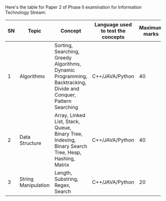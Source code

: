 Here's the table for Paper 2 of Phase II examination for Information Technology Stream:

| SN  | Topic                 | Concept                              | Language used to test the concepts | Maximum marks |
|-----|-----------------------|--------------------------------------|------------------------------------|---------------|
| 1   | Algorithms            | Sorting, Searching, Greedy Algorithms, Dynamic Programming, Backtracking, Divide and Conquer, Pattern Searching | C++/JAVA/Python | 40            |
| 2   | Data Structure        | Array, Linked List, Stack, Queue, Binary Tree, Indexing, Binary Search Tree, Heap, Hashing, Matrix | C++/JAVA/Python | 40            |
| 3   | String Manipulation   | Length, Substring, Regex, Search     | C++/JAVA/Python                   | 20            |
